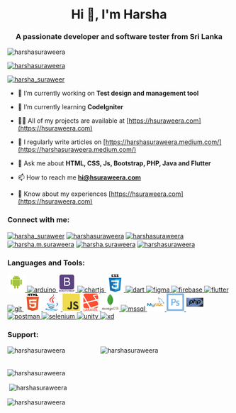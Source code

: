 <h1 align="center">Hi 👋, I'm Harsha</h1>
<h3 align="center">A passionate developer and software tester from Sri Lanka</h3>

<p align="left"> <img src="https://komarev.com/ghpvc/?username=harshasuraweera&label=Profile%20views&color=0e75b6&style=flat" alt="harshasuraweera" /> </p>

<p align="left"> <a href="https://github.com/ryo-ma/github-profile-trophy"><img src="https://github-profile-trophy.vercel.app/?username=harshasuraweera" alt="harshasuraweera" /></a> </p>

<p align="left"> <a href="https://twitter.com/harsha_suraweer" target="blank"><img src="https://img.shields.io/twitter/follow/harsha_suraweer?logo=twitter&style=for-the-badge" alt="harsha_suraweer" /></a> </p>

- 🔭 I’m currently working on **Test design and management tool**

- 🌱 I’m currently learning **CodeIgniter**

- 👨‍💻 All of my projects are available at [https://hsuraweera.com](https://hsuraweera.com)

- 📝 I regularly write articles on [https://harshasuraweera.medium.com/](https://harshasuraweera.medium.com/)

- 💬 Ask me about **HTML, CSS, Js, Bootstrap, PHP, Java and Flutter**

- 📫 How to reach me **hi@hsuraweera.com**

- 📄 Know about my experiences [https://hsuraweera.com](https://hsuraweera.com)

<h3 align="left">Connect with me:</h3>
<p align="left">
<a href="https://twitter.com/harsha_suraweer" target="blank"><img align="center" src="https://raw.githubusercontent.com/rahuldkjain/github-profile-readme-generator/master/src/images/icons/Social/twitter.svg" alt="harsha_suraweer" height="30" width="40" /></a>
<a href="https://linkedin.com/in/harshasuraweera" target="blank"><img align="center" src="https://raw.githubusercontent.com/rahuldkjain/github-profile-readme-generator/master/src/images/icons/Social/linked-in-alt.svg" alt="harshasuraweera" height="30" width="40" /></a>
<a href="https://stackoverflow.com/users/harshasuraweera" target="blank"><img align="center" src="https://raw.githubusercontent.com/rahuldkjain/github-profile-readme-generator/master/src/images/icons/Social/stack-overflow.svg" alt="harshasuraweera" height="30" width="40" /></a>
<a href="https://fb.com/harsha.m.suraweera" target="blank"><img align="center" src="https://raw.githubusercontent.com/rahuldkjain/github-profile-readme-generator/master/src/images/icons/Social/facebook.svg" alt="harsha.m.suraweera" height="30" width="40" /></a>
<a href="https://instagram.com/harsha.suraweera" target="blank"><img align="center" src="https://raw.githubusercontent.com/rahuldkjain/github-profile-readme-generator/master/src/images/icons/Social/instagram.svg" alt="harsha.suraweera" height="30" width="40" /></a>
<a href="https://www.youtube.com/c/harshasuraweera" target="blank"><img align="center" src="https://raw.githubusercontent.com/rahuldkjain/github-profile-readme-generator/master/src/images/icons/Social/youtube.svg" alt="harshasuraweera" height="30" width="40" /></a>
</p>

<h3 align="left">Languages and Tools:</h3>
<p align="left"> <a href="https://developer.android.com" target="_blank" rel="noreferrer"> <img src="https://raw.githubusercontent.com/devicons/devicon/master/icons/android/android-original-wordmark.svg" alt="android" width="40" height="40"/> </a> <a href="https://www.arduino.cc/" target="_blank" rel="noreferrer"> <img src="https://cdn.worldvectorlogo.com/logos/arduino-1.svg" alt="arduino" width="40" height="40"/> </a> <a href="https://getbootstrap.com" target="_blank" rel="noreferrer"> <img src="https://raw.githubusercontent.com/devicons/devicon/master/icons/bootstrap/bootstrap-plain-wordmark.svg" alt="bootstrap" width="40" height="40"/> </a> <a href="https://www.chartjs.org" target="_blank" rel="noreferrer"> <img src="https://www.chartjs.org/media/logo-title.svg" alt="chartjs" width="40" height="40"/> </a> <a href="https://www.w3schools.com/css/" target="_blank" rel="noreferrer"> <img src="https://raw.githubusercontent.com/devicons/devicon/master/icons/css3/css3-original-wordmark.svg" alt="css3" width="40" height="40"/> </a> <a href="https://dart.dev" target="_blank" rel="noreferrer"> <img src="https://www.vectorlogo.zone/logos/dartlang/dartlang-icon.svg" alt="dart" width="40" height="40"/> </a> <a href="https://www.figma.com/" target="_blank" rel="noreferrer"> <img src="https://www.vectorlogo.zone/logos/figma/figma-icon.svg" alt="figma" width="40" height="40"/> </a> <a href="https://firebase.google.com/" target="_blank" rel="noreferrer"> <img src="https://www.vectorlogo.zone/logos/firebase/firebase-icon.svg" alt="firebase" width="40" height="40"/> </a> <a href="https://flutter.dev" target="_blank" rel="noreferrer"> <img src="https://www.vectorlogo.zone/logos/flutterio/flutterio-icon.svg" alt="flutter" width="40" height="40"/> </a> <a href="https://git-scm.com/" target="_blank" rel="noreferrer"> <img src="https://www.vectorlogo.zone/logos/git-scm/git-scm-icon.svg" alt="git" width="40" height="40"/> </a> <a href="https://www.w3.org/html/" target="_blank" rel="noreferrer"> <img src="https://raw.githubusercontent.com/devicons/devicon/master/icons/html5/html5-original-wordmark.svg" alt="html5" width="40" height="40"/> </a> <a href="https://www.java.com" target="_blank" rel="noreferrer"> <img src="https://raw.githubusercontent.com/devicons/devicon/master/icons/java/java-original.svg" alt="java" width="40" height="40"/> </a> <a href="https://developer.mozilla.org/en-US/docs/Web/JavaScript" target="_blank" rel="noreferrer"> <img src="https://raw.githubusercontent.com/devicons/devicon/master/icons/javascript/javascript-original.svg" alt="javascript" width="40" height="40"/> </a> <a href="https://laravel.com/" target="_blank" rel="noreferrer"> <img src="https://raw.githubusercontent.com/devicons/devicon/master/icons/laravel/laravel-plain-wordmark.svg" alt="laravel" width="40" height="40"/> </a> <a href="https://www.mongodb.com/" target="_blank" rel="noreferrer"> <img src="https://raw.githubusercontent.com/devicons/devicon/master/icons/mongodb/mongodb-original-wordmark.svg" alt="mongodb" width="40" height="40"/> </a> <a href="https://www.microsoft.com/en-us/sql-server" target="_blank" rel="noreferrer"> <img src="https://www.svgrepo.com/show/303229/microsoft-sql-server-logo.svg" alt="mssql" width="40" height="40"/> </a> <a href="https://www.mysql.com/" target="_blank" rel="noreferrer"> <img src="https://raw.githubusercontent.com/devicons/devicon/master/icons/mysql/mysql-original-wordmark.svg" alt="mysql" width="40" height="40"/> </a> <a href="https://www.photoshop.com/en" target="_blank" rel="noreferrer"> <img src="https://raw.githubusercontent.com/devicons/devicon/master/icons/photoshop/photoshop-line.svg" alt="photoshop" width="40" height="40"/> </a> <a href="https://www.php.net" target="_blank" rel="noreferrer"> <img src="https://raw.githubusercontent.com/devicons/devicon/master/icons/php/php-original.svg" alt="php" width="40" height="40"/> </a> <a href="https://postman.com" target="_blank" rel="noreferrer"> <img src="https://www.vectorlogo.zone/logos/getpostman/getpostman-icon.svg" alt="postman" width="40" height="40"/> </a> <a href="https://www.selenium.dev" target="_blank" rel="noreferrer"> <img src="https://raw.githubusercontent.com/detain/svg-logos/780f25886640cef088af994181646db2f6b1a3f8/svg/selenium-logo.svg" alt="selenium" width="40" height="40"/> </a> <a href="https://unity.com/" target="_blank" rel="noreferrer"> <img src="https://www.vectorlogo.zone/logos/unity3d/unity3d-icon.svg" alt="unity" width="40" height="40"/> </a> <a href="https://www.adobe.com/products/xd.html" target="_blank" rel="noreferrer"> <img src="https://cdn.worldvectorlogo.com/logos/adobe-xd.svg" alt="xd" width="40" height="40"/> </a> </p>

<h3 align="left">Support:</h3>
<p><a href="https://www.buymeacoffee.com/harshasuraweera"> <img align="left" src="https://cdn.buymeacoffee.com/buttons/v2/default-yellow.png" height="50" width="210" alt="harshasuraweera" /></a><a href="https://ko-fi.com/harshasuraweera"> <img align="left" src="https://cdn.ko-fi.com/cdn/kofi3.png?v=3" height="50" width="210" alt="harshasuraweera" /></a></p>

<p><img align="center" src="https://github-readme-stats.vercel.app/api/top-langs?username=harshasuraweera&show_icons=true&locale=en&layout=compact" alt="harshasuraweera" /></p>

<p>&nbsp;<img align="center" src="https://github-readme-stats.vercel.app/api?username=harshasuraweera&show_icons=true&locale=en" alt="harshasuraweera" /></p>

<p><img align="center" src="https://github-readme-streak-stats.herokuapp.com/?user=harshasuraweera&" alt="harshasuraweera" /></p>
